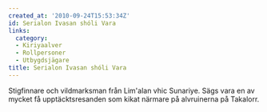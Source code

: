 ```yaml
---
created_at: '2010-09-24T15:53:34Z'
id: Serialon Ivasan shóli Vara
links:
  category:
  - Kiriyaalver
  - Rollpersoner
  - Utbygdsjägare
title: Serialon Ivasan shóli Vara
---
```


Stigfinnare och vildmarksman från Lim'alan vhic Sunariye. Sägs vara en av mycket få
upptäcktsresanden som kikat närmare på alvruinerna på Takalorr.